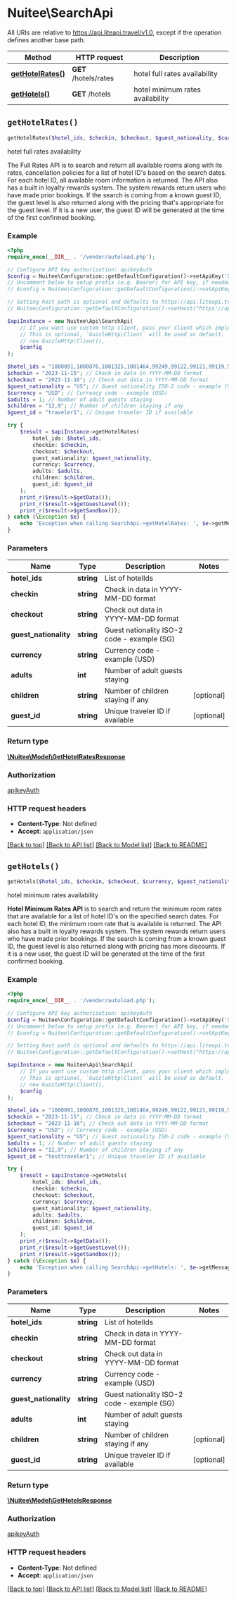 # Nuitee\SearchApi

All URIs are relative to https://api.liteapi.travel/v1.0, except if the operation defines another base path.

| Method | HTTP request | Description |
| ------------- | ------------- | ------------- |
| [**getHotelRates()**](SearchApi.md#getHotelRates) | **GET** /hotels/rates | hotel full rates availability |
| [**getHotels()**](SearchApi.md#getHotels) | **GET** /hotels | hotel minimum rates availability |


## `getHotelRates()`

```php
getHotelRates($hotel_ids, $checkin, $checkout, $guest_nationality, $currency, $adults, $children, $guest_id): \Nuitee\Model\GetHotelRatesResponse
```

hotel full rates availability

The Full Rates  API is to search and return all available rooms along with its rates, cancellation policies for a list of hotel ID's based on the search dates.   For each hotel ID, all available room information is returned.   The API also has a built in loyalty rewards system. The system rewards return users who have made prior bookings.   If the search is coming from a known guest ID, the guest level is also returned along with the pricing that's appropriate for the guest level.  If it is a new user, the guest ID will be generated at the time of the first confirmed booking.

### Example

```php
<?php
require_once(__DIR__ . '/vendor/autoload.php');

// Configure API key authorization: apikeyAuth
$config = Nuitee\Configuration::getDefaultConfiguration()->setApiKey('X-API-Key', 'YOUR_API_KEY');
// Uncomment below to setup prefix (e.g. Bearer) for API key, if needed
// $config = Nuitee\Configuration::getDefaultConfiguration()->setApiKeyPrefix('X-API-Key', 'Bearer');

// Setting host path is optional and defaults to https://api.liteapi.travel/v1.0
// Nuitee\Configuration::getDefaultConfiguration()->setHost("https://api.liteapi.travel/v1.0");

$apiInstance = new Nuitee\Api\SearchApi(
    // If you want use custom http client, pass your client which implements `GuzzleHttp\ClientInterface`.
    // This is optional, `GuzzleHttp\Client` will be used as default.
    // new GuzzleHttp\Client(),
    $config
);

$hotel_ids = "1000091,1000876,1001325,1001464,99249,99122,99121,99119,580014,1032513"; // List of hotelIds
$checkin = "2023-11-15"; // Check in data in YYYY-MM-DD format
$checkout = "2023-11-16"; // Check out data in YYYY-MM-DD format
$guest_nationality = "US"; // Guest nationality ISO-2 code - example (SG)
$currency = "USD"; // Currency code - example (USD)
$adults = 1; // Number of adult guests staying
$children = "12,9"; // Number of children staying if any
$guest_id = "traveler1"; // Unique traveler ID if available

try {
    $result = $apiInstance->getHotelRates(
        hotel_ids: $hotel_ids, 
        checkin: $checkin, 
        checkout: $checkout, 
        guest_nationality: $guest_nationality, 
        currency: $currency, 
        adults: $adults, 
        children: $children, 
        guest_id: $guest_id
    );
    print_r($result->$getData());
    print_r($result->$getGuestLevel());
    print_r($result->$getSandbox());
} catch (\Exception $e) {
    echo 'Exception when calling SearchApi->getHotelRates: ', $e->getMessage(), PHP_EOL;
}
```

### Parameters

| Name | Type | Description  | Notes |
| ------------- | ------------- | ------------- | ------------- |
| **hotel_ids** | **string**| List of hotelIds | |
| **checkin** | **string**| Check in data in YYYY-MM-DD format | |
| **checkout** | **string**| Check out data in YYYY-MM-DD format | |
| **guest_nationality** | **string**| Guest nationality ISO-2 code - example (SG) | |
| **currency** | **string**| Currency code - example (USD) | |
| **adults** | **int**| Number of adult guests staying | |
| **children** | **string**| Number of children staying if any | [optional] |
| **guest_id** | **string**| Unique traveler ID if available | [optional] |

### Return type

[**\Nuitee\Model\GetHotelRatesResponse**](../Model/GetHotelRatesResponse.md)

### Authorization

[apikeyAuth](../../README.md#apikeyAuth)

### HTTP request headers

- **Content-Type**: Not defined
- **Accept**: `application/json`

[[Back to top]](#) [[Back to API list]](../../README.md#endpoints)
[[Back to Model list]](../../README.md#models)
[[Back to README]](../../README.md)

## `getHotels()`

```php
getHotels($hotel_ids, $checkin, $checkout, $currency, $guest_nationality, $adults, $children, $guest_id): \Nuitee\Model\GetHotelsResponse
```

hotel minimum rates availability

**Hotel Minimum Rates API** is to search and return the minimum room rates that are available for a list of hotel ID's on the specified search dates.  For each hotel ID, the minimum room rate that is available is returned.  The API also has a built in loyalty rewards system. The system rewards return users who have made prior bookings.  If the search is coming from a known guest ID, the guest level is also returned along with pricing has more discounts.  If it is a new user, the guest ID will be generated at the time of the first confirmed booking.

### Example

```php
<?php
require_once(__DIR__ . '/vendor/autoload.php');

// Configure API key authorization: apikeyAuth
$config = Nuitee\Configuration::getDefaultConfiguration()->setApiKey('X-API-Key', 'YOUR_API_KEY');
// Uncomment below to setup prefix (e.g. Bearer) for API key, if needed
// $config = Nuitee\Configuration::getDefaultConfiguration()->setApiKeyPrefix('X-API-Key', 'Bearer');

// Setting host path is optional and defaults to https://api.liteapi.travel/v1.0
// Nuitee\Configuration::getDefaultConfiguration()->setHost("https://api.liteapi.travel/v1.0");

$apiInstance = new Nuitee\Api\SearchApi(
    // If you want use custom http client, pass your client which implements `GuzzleHttp\ClientInterface`.
    // This is optional, `GuzzleHttp\Client` will be used as default.
    // new GuzzleHttp\Client(),
    $config
);

$hotel_ids = "1000091,1000876,1001325,1001464,99249,99122,99121,99119,580014,1032513"; // List of hotelIds
$checkin = "2023-11-15"; // Check in data in YYYY-MM-DD format
$checkout = "2023-11-16"; // Check out data in YYYY-MM-DD format
$currency = "USD"; // Currency code - example (USD)
$guest_nationality = "US"; // Guest nationality ISO-2 code - example (SG)
$adults = 1; // Number of adult guests staying
$children = "12,9"; // Number of children staying if any
$guest_id = "testtraveler1"; // Unique traveler ID if available

try {
    $result = $apiInstance->getHotels(
        hotel_ids: $hotel_ids, 
        checkin: $checkin, 
        checkout: $checkout, 
        currency: $currency, 
        guest_nationality: $guest_nationality, 
        adults: $adults, 
        children: $children, 
        guest_id: $guest_id
    );
    print_r($result->$getData());
    print_r($result->$getGuestLevel());
    print_r($result->$getSandbox());
} catch (\Exception $e) {
    echo 'Exception when calling SearchApi->getHotels: ', $e->getMessage(), PHP_EOL;
}
```

### Parameters

| Name | Type | Description  | Notes |
| ------------- | ------------- | ------------- | ------------- |
| **hotel_ids** | **string**| List of hotelIds | |
| **checkin** | **string**| Check in data in YYYY-MM-DD format | |
| **checkout** | **string**| Check out data in YYYY-MM-DD format | |
| **currency** | **string**| Currency code - example (USD) | |
| **guest_nationality** | **string**| Guest nationality ISO-2 code - example (SG) | |
| **adults** | **int**| Number of adult guests staying | |
| **children** | **string**| Number of children staying if any | [optional] |
| **guest_id** | **string**| Unique traveler ID if available | [optional] |

### Return type

[**\Nuitee\Model\GetHotelsResponse**](../Model/GetHotelsResponse.md)

### Authorization

[apikeyAuth](../../README.md#apikeyAuth)

### HTTP request headers

- **Content-Type**: Not defined
- **Accept**: `application/json`

[[Back to top]](#) [[Back to API list]](../../README.md#endpoints)
[[Back to Model list]](../../README.md#models)
[[Back to README]](../../README.md)
